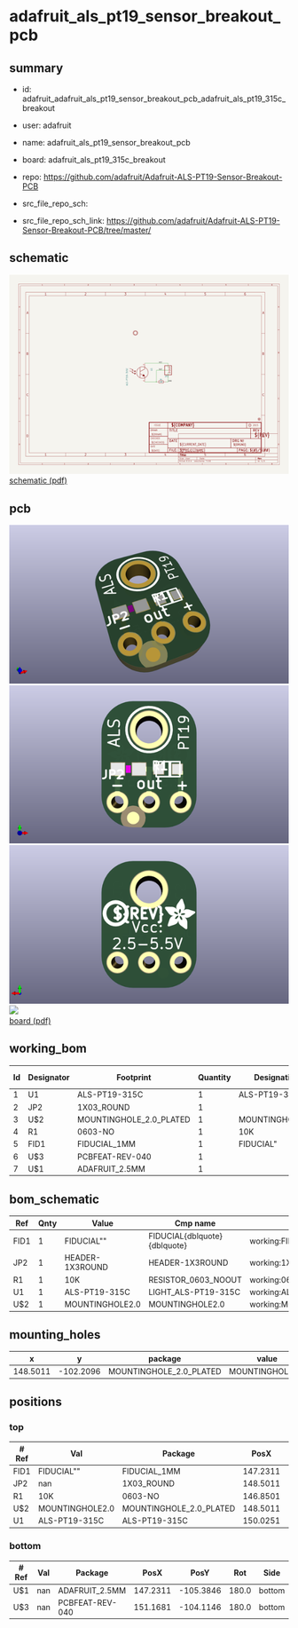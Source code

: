 # adafruit_als_pt19_sensor_breakout_pcb
 
## summary 
* id: adafruit_adafruit_als_pt19_sensor_breakout_pcb_adafruit_als_pt19_315c_breakout
* user: adafruit
* name: adafruit_als_pt19_sensor_breakout_pcb
* board: adafruit_als_pt19_315c_breakout
* repo: https://github.com/adafruit/Adafruit-ALS-PT19-Sensor-Breakout-PCB



* src_file_repo_sch: 
* src_file_repo_sch_link: https://github.com/adafruit/Adafruit-ALS-PT19-Sensor-Breakout-PCB/tree/master/

## schematic  
![](working_schematic_600.png)  
[schematic (pdf)](working_schematic.pdf)  

## pcb  
![](working_3d_600.png) 
![](working_3d_front_600.png)  
![](working_3d_back_600.png)  
![](working_600.png)  
[board (pdf)](working.pdf)  

## working_bom
| Id | Designator | Footprint | Quantity | Designation | Supplier and ref |  | None | 
| --- | --- | --- | --- | --- | --- | --- | --- | 
| 1 | U1 | ALS-PT19-315C | 1 | ALS-PT19-315C |  |  | [''] | 
| 2 | JP2 | 1X03_ROUND | 1 |  |  |  | [''] | 
| 3 | U$2 | MOUNTINGHOLE_2.0_PLATED | 1 | MOUNTINGHOLE2.0 |  |  | [''] | 
| 4 | R1 | 0603-NO | 1 | 10K |  |  | [''] | 
| 5 | FID1 | FIDUCIAL_1MM | 1 | FIDUCIAL" |  |  | [''] | 
| 6 | U$3 | PCBFEAT-REV-040 | 1 |  |  |  | [''] | 
| 7 | U$1 | ADAFRUIT_2.5MM | 1 |  |  |  | [''] | 


## bom_schematic
| Ref | Qnty | Value | Cmp name | Footprint | Description | Vendor | DNP | 
| --- | --- | --- | --- | --- | --- | --- | --- | 
| FID1 | 1 | FIDUCIAL"" | FIDUCIAL{dblquote}{dblquote} | working:FIDUCIAL_1MM |  |  |  | 
| JP2 | 1 | HEADER-1X3ROUND | HEADER-1X3ROUND | working:1X03_ROUND |  |  |  | 
| R1 | 1 | 10K | RESISTOR_0603_NOOUT | working:0603-NO |  |  |  | 
| U1 | 1 | ALS-PT19-315C | LIGHT_ALS-PT19-315C | working:ALS-PT19-315C |  |  |  | 
| U$2 | 1 | MOUNTINGHOLE2.0 | MOUNTINGHOLE2.0 | working:MOUNTINGHOLE_2.0_PLATED |  |  |  | 


## mounting_holes
| x | y | package | value | ref | size | 
| --- | --- | --- | --- | --- | --- | 
| 148.5011 | -102.2096 | MOUNTINGHOLE_2.0_PLATED | MOUNTINGHOLE2.0 | U$2 | m3 | 


## positions
### top
| # Ref | Val | Package | PosX | PosY | Rot | Side | 
| --- | --- | --- | --- | --- | --- | --- | 
| FID1 | FIDUCIAL"" | FIDUCIAL_1MM | 147.2311 | -109.3216 | 0.0 | top | 
| JP2 | nan | 1X03_ROUND | 148.5011 | -108.0516 | 0.0 | top | 
| R1 | 10K | 0603-NO | 146.8501 | -105.3846 | 0.0 | top | 
| U$2 | MOUNTINGHOLE2.0 | MOUNTINGHOLE_2.0_PLATED | 148.5011 | -102.2096 | 0.0 | top | 
| U1 | ALS-PT19-315C | ALS-PT19-315C | 150.0251 | -105.3846 | 180.0 | top | 

### bottom
| # Ref | Val | Package | PosX | PosY | Rot | Side | 
| --- | --- | --- | --- | --- | --- | --- | 
| U$1 | nan | ADAFRUIT_2.5MM | 147.2311 | -105.3846 | 180.0 | bottom | 
| U$3 | nan | PCBFEAT-REV-040 | 151.1681 | -104.1146 | 180.0 | bottom | 

